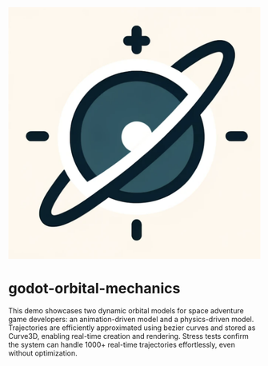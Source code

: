 ![alt text](https://github.com/chrono460/godot-orbital-mechanics/blob/main/icon.png?raw=true)
# godot-orbital-mechanics

This demo showcases two dynamic orbital models for space adventure game developers: an animation-driven model and a physics-driven model. 
Trajectories are efficiently approximated using bezier curves and stored as Curve3D, enabling real-time creation and rendering. 
Stress tests confirm the system can handle 1000+ real-time trajectories effortlessly, even without optimization.
